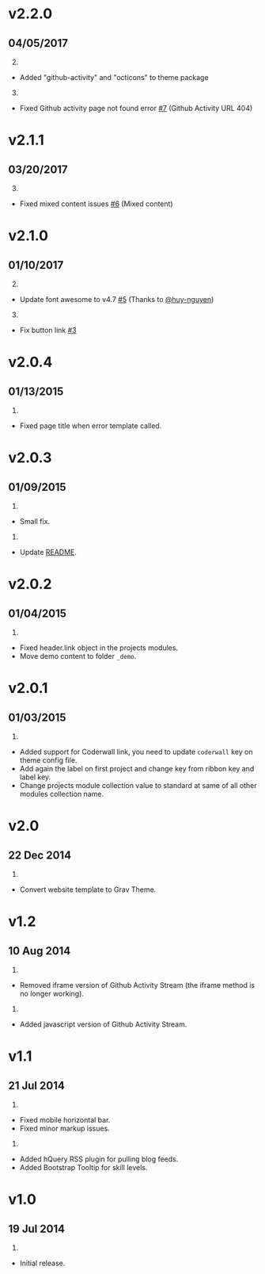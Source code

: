# v2.2.0
## 04/05/2017

2. [](#improved)
  * Added "github-activity" and "octicons" to theme package
3. [](#bugfix)
  * Fixed Github activity page not found error [#7](hhttps://github.com/Sommerregen/grav-theme-developer/issues/7) (Github Activity URL 404)

# v2.1.1
## 03/20/2017

3. [](#bugfix)
  * Fixed mixed content issues [#6](https://github.com/Sommerregen/grav-theme-developer/issues/6) (Mixed content)

# v2.1.0
## 01/10/2017

2. [](#improved)
  * Update font awesome to v4.7 [#5](https://github.com/Sommerregen/grav-theme-developer/pull/5) (Thanks to [@huy-nguyen](https://github.com/huy-nguyen))
3. [](#bugfix)
  * Fix button link [#3](https://github.com/Sommerregen/grav-theme-developer/pull/3)

# v2.0.4
## 01/13/2015

1. [](#bugfix)
  * Fixed page title when error template called.

# v2.0.3
## 01/09/2015

1. [](#bugfix)
  * Small fix.

1. [](#improved)
  * Update [README](README.md).

# v2.0.2
## 01/04/2015

1. [](#bugfix)
  * Fixed header.link object in the projects modules.
  * Move demo content to folder `_demo`.

# v2.0.1
## 01/03/2015

1. [](#new)
  * Added support for Coderwall link, you need to update <code>coderwall</code> key on theme config file.
  * Add again the label on first project and change key from ribbon key and label key.
  * Change projects module collection value to standard at same of all other modules collection name.

# v2.0
## 22 Dec 2014

1. [](#new)
  * Convert website template to Grav Theme.

# v1.2
## 10 Aug 2014

1. [](#improved)
  * Removed iframe version of Github Activity Stream (the iframe method is no longer working).
1. [](#new)
  * Added javascript version of Github Activity Stream.

# v1.1
## 21 Jul 2014

1. [](#bugfix)
  * Fixed mobile horizontal bar.
  * Fixed minor markup issues.
1. [](#new)
  * Added hQuery RSS plugin for pulling blog feeds.
  * Added Bootstrap Tooltip for skill levels.

# v1.0
## 19 Jul 2014

1. [](#new)
  * Initial release.
